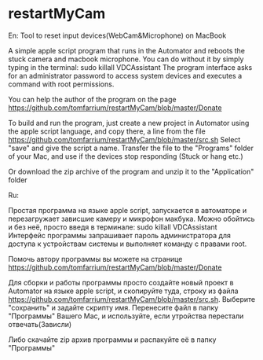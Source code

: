 # restartMyCam
En:
Tool to reset input devices(WebCam&amp;Microphone) on MacBook

A simple apple script program that runs in the Automator and reboots the stuck camera and macbook microphone. You can do without it by simply typing in the terminal: sudo killall VDCAssistant The program interface asks for an administrator password to access system devices and executes a command with root permissions.

You can help the author of the program on the page https://github.com/tomfarrium/restartMyCam/blob/master/Donate

To build and run the program, just create a new project in Automator using the apple script language, and copy there, a line from the file https://github.com/tomfarrium/restartMyCam/blob/master/src.sh Select "save" and give the script a name. Transfer the file to the "Programs" folder of your Mac, and use if the devices stop responding (Stuck or hang etc.)

Or download the zip archive of the program and unzip it to the "Application" folder

Ru:

Простая программа на языке apple script, запускается в автоматоре и перезагружает зависшие камеру и микрофон макбука.
Можно обойтись и без неё, просто введя в терминале: sudo killall VDCAssistant
Интерфейс программы запрашивает пароль администратора для доступа к устройствам системы и выполняет команду с правами root.

Помочь автору программы вы можете на странице https://github.com/tomfarrium/restartMyCam/blob/master/Donate

Для сборки и работы программы просто создайте новый проект в Automator на языке apple script, и скопируйте туда, строку из файла https://github.com/tomfarrium/restartMyCam/blob/master/src.sh. Выберите "сохранить" и задайте скрипту имя. Перенесите файл в папку "Программы" Вашего Mac, и используйте, если утройства перестали отвечать(Зависли)

Либо скачайте zip архив программы и распакуйте её в папку "Программы"


